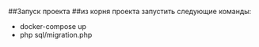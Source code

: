 ##Запуск проекта
##из корня проекта запустить следующие команды:
* docker-compose up
* php sql/migration.php